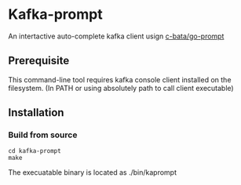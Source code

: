 # Kafka-prompt
An intertactive auto-complete kafka client usign [c-bata/go-prompt](https://github.com/c-bata/go-prompt)

## Prerequisite
This command-line tool requires kafka console client installed on the filesystem. (In PATH or using absolutely path to call client executable) 

## Installation
### Build from source
```
cd kafka-prompt
make
```
The execuatable binary is located as ./bin/kaprompt
